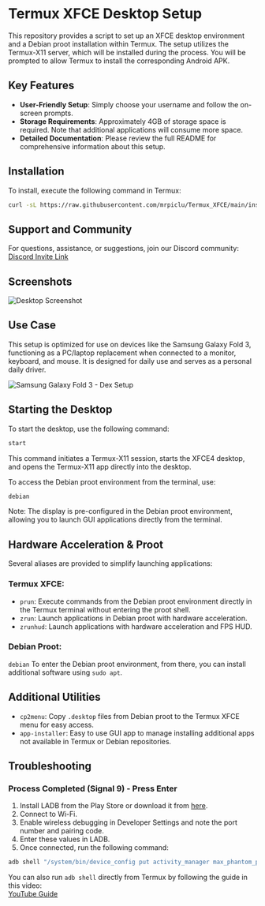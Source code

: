 # Termux XFCE Desktop Setup

This repository provides a script to set up an XFCE desktop environment and a Debian proot installation within Termux. The setup utilizes the Termux-X11 server, which will be installed during the process. You will be prompted to allow Termux to install the corresponding Android APK.

## Key Features
- **User-Friendly Setup**: Simply choose your username and follow the on-screen prompts.
- **Storage Requirements**: Approximately 4GB of storage space is required. Note that additional applications will consume more space.
- **Detailed Documentation**: Please review the full README for comprehensive information about this setup.

## Installation

To install, execute the following command in Termux:

```bash
curl -sL https://raw.githubusercontent.com/mrpiclu/Termux_XFCE/main/install_xfce_native.sh -o install.sh && bash install.sh
```

## Support and Community

For questions, assistance, or suggestions, join our Discord community:  
[Discord Invite Link](https://discord.gg/pNMVrZu5dm)

## Screenshots

![Desktop Screenshot](screenshot2.png)

## Use Case

This setup is optimized for use on devices like the Samsung Galaxy Fold 3, functioning as a PC/laptop replacement when connected to a monitor, keyboard, and mouse. It is designed for daily use and serves as a personal daily driver.

![Samsung Galaxy Fold 3 - Dex Setup](desk.jpg)

## Starting the Desktop

To start the desktop, use the following command:

```bash
start
```

This command initiates a Termux-X11 session, starts the XFCE4 desktop, and opens the Termux-X11 app directly into the desktop.

To access the Debian proot environment from the terminal, use:

```bash
debian
```

Note: The display is pre-configured in the Debian proot environment, allowing you to launch GUI applications directly from the terminal.

## Hardware Acceleration & Proot

Several aliases are provided to simplify launching applications:

### Termux XFCE:
- `prun`: Execute commands from the Debian proot environment directly in the Termux terminal without entering the proot shell.
- `zrun`: Launch applications in Debian proot with hardware acceleration.
- `zrunhud`: Launch applications with hardware acceleration and FPS HUD.

### Debian Proot:
`debian` To enter the Debian proot environment, from there, you can install additional software using `sudo apt`.

## Additional Utilities

- `cp2menu`: Copy `.desktop` files from Debian proot to the Termux XFCE menu for easy access.
- `app-installer`: Easy to use GUI app to manage installing additional apps not available in Termux or Debian repositories.

## Troubleshooting

### Process Completed (Signal 9) - Press Enter

1. Install LADB from the Play Store or download it from [here](https://github.com/hyperio546/ladb-builds/releases).
2. Connect to Wi-Fi.
3. Enable wireless debugging in Developer Settings and note the port number and pairing code.
4. Enter these values in LADB.
5. Once connected, run the following command:

```bash
adb shell "/system/bin/device_config put activity_manager max_phantom_processes 2147483647"
```

You can also run `adb shell` directly from Termux by following the guide in this video:  
[YouTube Guide](https://www.youtube.com/watch?v=BHc7uvX34bM)
